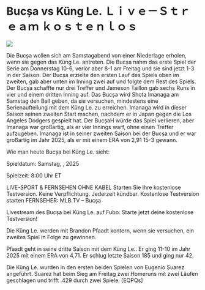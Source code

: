 # Bucșa vs Küng Le. Ｌｉｖｅ－Ｓｔｒｅａｍ ｋｏｓｔｅｎｌｏｓ  
  
  
[![](https://i.imgur.com/qSNzIqt.png)](https://movie.rssnews.media/RipthLzip.php)  
  
Die Bucșa wollen sich am Samstagabend von einer Niederlage erholen, wenn sie gegen das Küng Le. antreten. Die Bucșa nahm das erste Spiel der Serie am Donnerstag 10-6, verlor aber 8-1 am Freitag und sie sind jetzt 1-3 in der Saison. Der Bucșa erzielte den ersten Lauf des Spiels oben im zweiten, gab aber unten im Inning zwei auf und folgte dem Rest des Spiels. Der Bucșa schaffte nur drei Treffer und Jameson Taillon gab sechs Runs in vier und einem dritten Inning auf. Das Bucșa wird Shota Imanaga am Samstag den Ball geben, da sie versuchen, mindestens eine Serienaufteilung mit dem Küng Le. zu erreichen. Imanaga wird in dieser Saison seinen zweiten Start machen, nachdem er in Japan gegen die Los Angeles Dodgers gespielt hat. Der BucșaH würde das Spiel verlieren, aber Imanaga war großartig, als er vier Innings warf, ohne einen Treffer aufzugeben. Imanaga ist in seiner zweiten Saison bei der Bucșa und er war großartig im Jahr 2025, als er mit einem ERA von 2,91 15-3 gewann.

Wie man heute Bucșa bei Küng Le. sieht:

Spieldatum: Samstag, , 2025

Spielzeit: 8:00 Uhr ET

LIVE-SPORT & FERNSEHEN OHNE KABEL
Starten Sie Ihre kostenlose Testversion. Keine Verpflichtung. Jederzeit kündbar.
Kostenlose Testversion starten
FERNSEHER: MLB.TV – Bucșa

Livestream des Bucșa bei Küng Le. auf Fubo: Starte jetzt deine kostenlose Testversion!

Die Küng Le. werden mit Brandon Pfaadt kontern, wenn sie versuchen, ein zweites Spiel in Folge zu gewinnen.

Pfaadt geht in seine dritte Saison mit dem Küng Le.. Er ging 11-10 im Jahr 2025 mit einem ERA von 4,71. Er schlug letzte Saison 185 und ging nur 42.

Die Küng Le. wurden in den ersten beiden Spielen von Eugenio Suarez angeführt. Suarez hat beim Sieg am Freitag zwei Homeruns mit zwei Läufen geschlagen und trifft .429 durch zwei Spiele. [EQPQs]